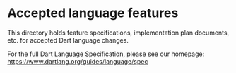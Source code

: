 # Accepted language features

This directory holds feature specifications, implementation plan documents, etc.
for accepted Dart language changes. 

For the full Dart Language Specification, please see our homepage:
https://www.dartlang.org/guides/language/spec

